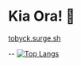 # Kia Ora! 👋

[tobyck.surge.sh](https://tobyck.surge.sh)

--
[![Top Langs](https://github-readme-stats.vercel.app/api/top-langs/?username=TobyCK&bg_color=0d1117&text_color=c9d1d9&title_color=58a6ff&layout=compact&border_radius=10px&custom_title=Languages)](https://github.com/TobyCK/github-readme-stats)
